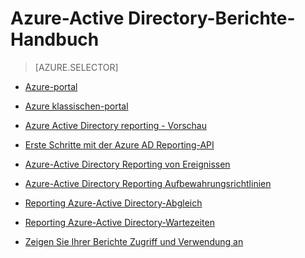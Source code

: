 <properties
   pageTitle="Azure-Active Directory-Berichte-Handbuch | Microsoft Azure"
   description="Eine Führungslinie, enthält alle Artikel mit Azure Active Directory-Berichte"
   services="active-directory"
   documentationCenter=""
   authors="dhanyahk"
   manager="femila"
   editor=""/>

<tags
   ms.service="active-directory"
   ms.devlang="na"
   ms.topic="article"
   ms.tgt_pltfrm="na"
   ms.workload="identity"
   ms.date="10/24/2016"
   ms.author="femila"/>


# <a name="azure-active-directory-reporting-guide"></a>Azure-Active Directory-Berichte-Handbuch

> [AZURE.SELECTOR]
- [Azure-portal](active-directory-reporting-azure-portal.md)
- [Azure klassischen-portal](active-directory-reporting-guide.md)

 - [Azure Active Directory reporting - Vorschau](active-directory-reporting-azure-portal.md)
 - [Erste Schritte mit der Azure AD Reporting-API](active-directory-reporting-api-getting-started.md)
 - [Azure-Active Directory Reporting von Ereignissen](active-directory-reporting-audit-events.md)
 - [Azure-Active Directory Reporting Aufbewahrungsrichtlinien](active-directory-reporting-retention.md)
 - [Reporting Azure-Active Directory-Abgleich](active-directory-reporting-backfill.md)
 - [Reporting Azure-Active Directory-Wartezeiten](active-directory-reporting-latencies.md)
 - [Zeigen Sie Ihrer Berichte Zugriff und Verwendung an](active-directory-view-access-usage-reports.md)

